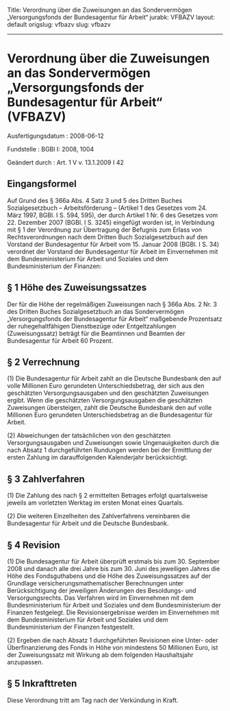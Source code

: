 Title: Verordnung über die Zuweisungen an das Sondervermögen „Versorgungsfonds der
  Bundesagentur für Arbeit“
jurabk: VFBAZV
layout: default
origslug: vfbazv
slug: vfbazv

---

# Verordnung über die Zuweisungen an das Sondervermögen „Versorgungsfonds der Bundesagentur für Arbeit“ (VFBAZV)

Ausfertigungsdatum
:   2008-06-12

Fundstelle
:   BGBl I: 2008, 1004

Geändert durch
:   Art. 1 V v. 13.1.2009 I 42


## Eingangsformel

Auf Grund des § 366a Abs. 4 Satz 3 und 5 des Dritten Buches
Sozialgesetzbuch – Arbeitsförderung – (Artikel 1 des Gesetzes vom 24.
März 1997, BGBl. I S. 594, 595), der durch Artikel 1 Nr. 6 des
Gesetzes vom 22. Dezember 2007 (BGBl. I S. 3245) eingefügt worden ist,
in Verbindung mit § 1 der Verordnung zur Übertragung der Befugnis zum
Erlass von Rechtsverordnungen nach dem Dritten Buch Sozialgesetzbuch
auf den Vorstand der Bundesagentur für Arbeit vom 15. Januar 2008
(BGBl. I S. 34) verordnet der Vorstand der Bundesagentur für Arbeit im
Einvernehmen mit dem Bundesministerium für Arbeit und Soziales und dem
Bundesministerium der Finanzen:


## § 1 Höhe des Zuweisungssatzes

Der für die Höhe der regelmäßigen Zuweisungen nach § 366a Abs. 2 Nr. 3
des Dritten Buches Sozialgesetzbuch an das Sondervermögen
„Versorgungsfonds der Bundesagentur für Arbeit“ maßgebende Prozentsatz
der ruhegehaltfähigen Dienstbezüge oder Entgeltzahlungen
(Zuweisungssatz) beträgt für die Beamtinnen und Beamten der
Bundesagentur für Arbeit 60 Prozent.


## § 2 Verrechnung

(1) Die Bundesagentur für Arbeit zahlt an die Deutsche Bundesbank den
auf volle Millionen Euro gerundeten Unterschiedsbetrag, der sich aus
den geschätzten Versorgungsausgaben und den geschätzten Zuweisungen
ergibt. Wenn die geschätzten Versorgungsausgaben die geschätzten
Zuweisungen übersteigen, zahlt die Deutsche Bundesbank den auf volle
Millionen Euro gerundeten Unterschiedsbetrag an die Bundesagentur für
Arbeit.

(2) Abweichungen der tatsächlichen von den geschätzten
Versorgungsausgaben und Zuweisungen sowie Ungenauigkeiten durch die
nach Absatz 1 durchgeführten Rundungen werden bei der Ermittlung der
ersten Zahlung im darauffolgenden Kalenderjahr berücksichtigt.


## § 3 Zahlverfahren

(1) Die Zahlung des nach § 2 ermittelten Betrages erfolgt
quartalsweise jeweils am vorletzten Werktag im ersten Monat eines
Quartals.

(2) Die weiteren Einzelheiten des Zahlverfahrens vereinbaren die
Bundesagentur für Arbeit und die Deutsche Bundesbank.


## § 4 Revision

(1) Die Bundesagentur für Arbeit überprüft erstmals bis zum 30.
September 2008 und danach alle drei Jahre bis zum 30. Juni des
jeweiligen Jahres die Höhe des Fondsguthabens und die Höhe des
Zuweisungssatzes auf der Grundlage versicherungsmathematischer
Berechnungen unter Berücksichtigung der jeweiligen Änderungen des
Besoldungs- und Versorgungsrechts. Das Verfahren wird im Einvernehmen
mit dem Bundesministerium für Arbeit und Soziales und dem
Bundesministerium der Finanzen festgelegt. Die Revisionsergebnisse
werden im Einvernehmen mit dem Bundesministerium für Arbeit und
Soziales und dem Bundesministerium der Finanzen festgestellt.

(2) Ergeben die nach Absatz 1 durchgeführten Revisionen eine Unter-
oder Überfinanzierung des Fonds in Höhe von mindestens 50 Millionen
Euro, ist der Zuweisungssatz mit Wirkung ab dem folgenden
Haushaltsjahr anzupassen.


## § 5 Inkrafttreten

Diese Verordnung tritt am Tag nach der Verkündung in Kraft.

